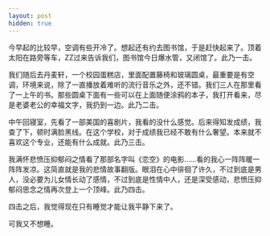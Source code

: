```yaml
---
layout: post
hidden: true
---
```

今早起的比较早，空调有些开冷了。想起还有约去图书馆，于是赶快起来了。顶着太阳在路旁等车，ZZ过来告诉我们，图书馆今日爆水管，又闭馆了。此乃一击。

我们随后去丹麦轩，一个校园蛋糕店，里面配置藤椅和玻璃圆桌，最重要是有空调，环境来说，除了一直播放着难听的流行音乐之外，还不错。我们三人在那里看了一上午的书。那些圆桌下面有一些可以在上面随便涂鸦的本子，我打开看来，尽是老婆老公的幸福文字，我扔到一边。此乃二击。

中午回寝室，先看了一部美国的喜剧片，我看的没什么感觉。后来得知发成绩，我查了下，顿时满脸黑线。在这个学校，对于成绩我已经不敢有什么奢望。本来就不喜欢这个专业，还能有什么成就。此乃三击。

我满怀悲愤压抑郁闷之情看了那部名字叫《恋空》的电影……看的我心一阵阵暖一阵阵发凉。这简直就是我的悲情故事翻版。眼泪在心中徘徊了许久，不过到底是男人，没必要为儿女情长动了感情，不过到底是性情中人，还是深受感动，悲愤压抑郁闷思念之情再次登上一个顶峰。此乃四击。

四击之后，我觉得现在只有睡觉才能让我平静下来了。

可我又不想睡。